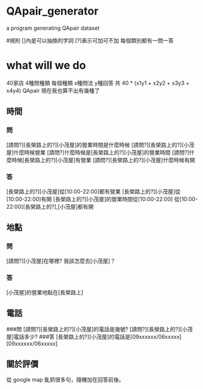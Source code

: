 # QApair_generator
a program generating QApair dataset


#規則
[]內是可以抽換的字詞
[?]表示可加可不加
每個類別都有一問一答

# what will we do 

40家店 4種問種類 每個種類 x種問法 y種回答
共 40 * (x1y1 + x2y2 + x3y3 + x4y4) QApair
現在我也算不出有幾種了


## 時間
### 問
[請問?][長榮路上的?][小茂屋]的營業時間是什麼時候
[請問?][長榮路上的?][小茂屋]什麼時候營業
[請問?]什麼時候是[長榮路上的?][小茂屋]的營業時間
[請問?]什麼時候[長榮路上的?][小茂屋]有營業
[請問?][長榮路上的?][小茂屋]什麼時候有開
### 答
[長榮路上的?][小茂屋]從[10:00-22:00]都有營業
[長榮路上的?][小茂屋]從[10:00-22:00]有開
[長榮路上的?][小茂屋]的營業時間從[10:00-22:00]
從[10:00-22:00][長榮路上的?],[小茂屋]都有開

## 地點
### 問
[請問?][小茂屋]在哪裡?
我該怎麼去[小茂屋]？
### 答
[小茂屋]的營業地點在[長榮路上]


## 電話
###問
[請問?][長榮路上的?][小茂屋]的電話是幾號?
[請問?][長榮路上的?][小茂屋]電話多少?
###答
[長榮路上的?][小茂屋]的電話是[09xxxxxx/06xxxxx]
[09xxxxxx/06xxxxx]

## 關於評價
從 google map 亂抓很多句，隨機加在回答前後。
